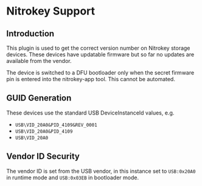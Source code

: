 Nitrokey Support
================

Introduction
------------

This plugin is used to get the correct version number on Nitrokey storage
devices. These devices have updatable firmware but so far no updates are
available from the vendor.

The device is switched to a DFU bootloader only when the secret firmware pin
is entered into the nitrokey-app tool. This cannot be automated.

GUID Generation
---------------

These devices use the standard USB DeviceInstanceId values, e.g.

 * `USB\VID_20A0&PID_4109&REV_0001`
 * `USB\VID_20A0&PID_4109`
 * `USB\VID_20A0`

Vendor ID Security
------------------

The vendor ID is set from the USB vendor, in this instance set to `USB:0x20A0`
in runtime mode and `USB:0x03EB` in bootloader mode.
